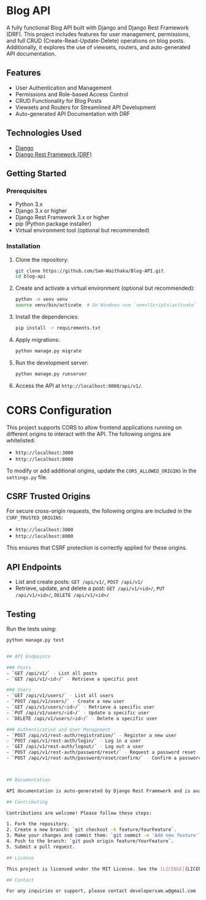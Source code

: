 
# Blog API

A fully functional Blog API built with Django and Django Rest Framework (DRF). This project includes features for user management, permissions, and full CRUD (Create-Read-Update-Delete) operations on blog posts. Additionally, it explores the use of viewsets, routers, and auto-generated API documentation.

## Features

- User Authentication and Management
- Permissions and Role-based Access Control
- CRUD Functionality for Blog Posts
- Viewsets and Routers for Streamlined API Development
- Auto-generated API Documentation with DRF

## Technologies Used

- [Django](https://www.djangoproject.com/)
- [Django Rest Framework (DRF)](https://www.django-rest-framework.org/)

## Getting Started

### Prerequisites

- Python 3.x
- Django 3.x or higher
- Django Rest Framework 3.x or higher
- pip (Python package installer)
- Virtual environment tool (optional but recommended)

### Installation

1. Clone the repository:
   ```bash
   git clone https://github.com/Sam-Waithaka/Blog-API.git
   cd blog-api
   ```

2. Create and activate a virtual environment (optional but recommended):
   ```bash
   python -m venv venv
   source venv/bin/activate  # On Windows use `venv\Scripts\activate`
   ```

3. Install the dependencies:
   ```bash
   pip install -r requirements.txt
   ```

4. Apply migrations:
   ```bash
   python manage.py migrate
   ```

5. Run the development server:
   ```bash
   python manage.py runserver
   ```

6. Access the API at `http://localhost:8000/api/v1/`.

# CORS Configuration

This project supports CORS to allow frontend applications running on different origins to interact with the API. The following origins are whitelisted:

- `http://localhost:3000`
- `http://localhost:8000`

To modify or add additional origins, update the `CORS_ALLOWED_ORIGINS` in the `settings.py` file.

## CSRF Trusted Origins

For secure cross-origin requests, the following origins are included in the `CSRF_TRUSTED_ORIGINS`:

- `http://localhost:3000`
- `http://localhost:8000`

This ensures that CSRF protection is correctly applied for these origins.

## API Endpoints

- List and create posts: `GET /api/v1/`, `POST /api/v1/`
- Retrieve, update, and delete a post: `GET /api/v1/<id>/`, `PUT /api/v1/<id>/`, `DELETE /api/v1/<id>/`

## Testing

Run the tests using:
```bash
python manage.py test


## API Endpoints

### Posts
- `GET /api/v1/` - List all posts
- `GET /api/v1/<id>/` - Retrieve a specific post

### Users
- `GET /api/v1/users/` - List all users
- `POST /api/v1/users/` - Create a new user
- `GET /api/v1/users/<id>/` - Retrieve a specific user
- `PUT /api/v1/users/<id>/` - Update a specific user
- `DELETE /api/v1/users/<id>/` - Delete a specific user

### Authentication and User Management
- `POST /api/v1/rest-auth/registration/` - Register a new user
- `POST /api/v1/rest-auth/login/` - Log in a user
- `GET /api/v1/rest-auth/logout/` - Log out a user
- `POST /api/v1/rest-auth/password/reset/` - Request a password reset
- `POST /api/v1/rest-auth/password/reset/confirm/` - Confirm a password reset



## Documentation

API documentation is auto-generated by Django Rest Framework and is available at `http://localhost:8000/api/docs/`.

## Contributing

Contributions are welcome! Please follow these steps:

1. Fork the repository.
2. Create a new branch: `git checkout -b feature/YourFeature`.
3. Make your changes and commit them: `git commit -m 'Add new feature'`.
4. Push to the branch: `git push origin feature/YourFeature`.
5. Submit a pull request.

## License

This project is licensed under the MIT License. See the [LICENSE](LICENSE) file for details.

## Contact

For any inquiries or support, please contact developersam.w@gmail.com
